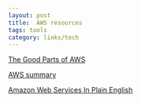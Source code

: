 ```yaml
---
layout: post
title:  AWS resources
tags: tools
category: links/tech
--- 
```



[The Good Parts of AWS](https://gumroad.com/l/aws-good-parts/released)

[AWS summary](https://adayinthelifeof.nl/2020/05/20/aws.html)

[Amazon Web Services In Plain English](https://expeditedsecurity.com/aws-in-plain-english/)

